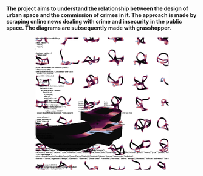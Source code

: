 
#### The project aims to understand the relationship between the design of urban space and the commission of crimes in it. The approach is made by scraping online news dealing with crime and insecurity in the public space. The diagrams are subsequently made with grasshopper.

<p align="center"> <img src="./OUTPUT/Diagram.png" width="350"/></p>

